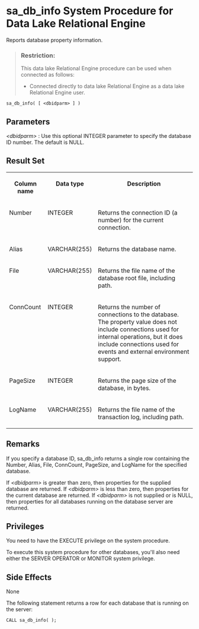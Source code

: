<!-- loio3be5859d6c5f1014a5b99abb9dca0fb0 -->

# sa\_db\_info System Procedure for Data Lake Relational Engine

Reports database property information.



> ### Restriction:  
> This data lake Relational Engine procedure can be used when connected as follows:
> 
> -   Connected directly to data lake Relational Engine as a data lake Relational Engine user.



```
sa_db_info( [ <dbidparm> ] )
```



## Parameters

 *<dbidparm\>* 
:   Use this optional INTEGER parameter to specify the database ID number. The default is NULL.



## Result Set


<table>
<tr>
<th valign="top">

Column name



</th>
<th valign="top">

Data type



</th>
<th valign="top">

Description



</th>
</tr>
<tr>
<td valign="top">

Number



</td>
<td valign="top">

INTEGER



</td>
<td valign="top">

Returns the connection ID \(a number\) for the current connection.



</td>
</tr>
<tr>
<td valign="top">

Alias



</td>
<td valign="top">

VARCHAR\(255\)



</td>
<td valign="top">

Returns the database name.



</td>
</tr>
<tr>
<td valign="top">

File



</td>
<td valign="top">

VARCHAR\(255\)



</td>
<td valign="top">

Returns the file name of the database root file, including path.



</td>
</tr>
<tr>
<td valign="top">

ConnCount



</td>
<td valign="top">

INTEGER



</td>
<td valign="top">

Returns the number of connections to the database. The property value does not include connections used for internal operations, but it does include connections used for events and external environment support.



</td>
</tr>
<tr>
<td valign="top">

PageSize



</td>
<td valign="top">

INTEGER



</td>
<td valign="top">

Returns the page size of the database, in bytes.



</td>
</tr>
<tr>
<td valign="top">

LogName



</td>
<td valign="top">

VARCHAR\(255\)



</td>
<td valign="top">

Returns the file name of the transaction log, including path.



</td>
</tr>
</table>



## Remarks

If you specify a database ID, sa\_db\_info returns a single row containing the Number, Alias, File, ConnCount, PageSize, and LogName for the specified database.

If *<dbidparm\>* is greater than zero, then properties for the supplied database are returned. If *<dbidparm\>* is less than zero, then properties for the current database are returned. If *<dbidparm\>* is not supplied or is NULL, then properties for all databases running on the database server are returned.



## Privileges

You need to have the EXECUTE privilege on the system procedure.

To execute this system procedure for other databases, you'll also need either the SERVER OPERATOR or MONITOR system privilege.



## Side Effects

None



The following statement returns a row for each database that is running on the server:

```
CALL sa_db_info( );
```

